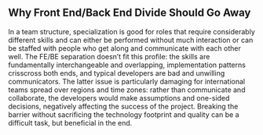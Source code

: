 ## Why Front End/Back End Divide Should Go Away

In a team structure, specialization is good for roles that require considerably
different skills and can either be performed without much interaction or can be
staffed with people who get along and communicate with each other well. The
FE/BE separation doesn’t fit this profile: the skills are fundamentally
interchangeable and overlapping, implementation patterns crisscross both ends,
and typical developers are bad and unwilling communicators. The latter issue is
particularly damaging for international teams spread over regions and time
zones: rather than communicate and collaborate, the developers would make
assumptions and one-sided decisions, negatively affecting the success of the
project. Breaking the barrier without sacrificing the technology footprint and
quality can be a difficult task, but beneficial in the end.